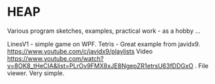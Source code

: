# HEAP
Various program sketches, examples, practical work - as a hobby ...

LinesV1 - simple game on WPF.
Tetris -
Great example from javidx9. https://www.youtube.com/c/javidx9/playlists
Video https://www.youtube.com/watch?v=8OK8_tHeCIA&list=PLrOv9FMX8xJE8NgepZR1etrsU63fDDGxO .
File viewer. Very simple.


